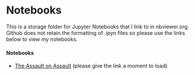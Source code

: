 # Notebooks

This is a storage folder for Jupyter Notebooks that I link to in nbviewer.org. Github does not retain the formatting of .ipyn files so please use the links below to view my notebooks.

#### Notebooks
- [The Assault on Assault](https://nbviewer.org/github/maxtoll/Overwatch-League-Data-Projects/blob/main/Redirects/The%20Assault%20on%20Assault.ipynb) (please give the link a moment to load)

